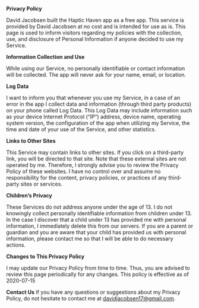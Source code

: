 **Privacy Policy**

David Jacobsen built the Haptic Haven app as a free app. This service is provided by David Jacobsen at no cost and is intended for use as is. This page is used to inform visitors regarding my policies with the collection, use, and disclosure of Personal Information if anyone decided to use my Service.

**Information Collection and Use**

While using our Service, no personally identifiable or contact information will be collected. The app will never ask for your name, email, or location.

**Log Data**

I want to inform you that whenever you use my Service, in a case of an error in the app I collect data and information (through third party products) on your phone called Log Data. This Log Data may include information such as your device Internet Protocol (“IP”) address, device name, operating system version, the configuration of the app when utilizing my Service, the time and date of your use of the Service, and other statistics.

**Links to Other Sites**

This Service may contain links to other sites. If you click on a third-party link, you will be directed to that site. Note that these external sites are not operated by me. Therefore, I strongly advise you to review the Privacy Policy of these websites. I have no control over and assume no responsibility for the content, privacy policies, or practices of any third-party sites or services.

**Children’s Privacy**

These Services do not address anyone under the age of 13. I do not knowingly collect personally identifiable information from children under 13. In the case I discover that a child under 13 has provided me with personal information, I immediately delete this from our servers. If you are a parent or guardian and you are aware that your child has provided us with personal information, please contact me so that I will be able to do necessary actions.

**Changes to This Privacy Policy**

I may update our Privacy Policy from time to time. Thus, you are advised to review this page periodically for any changes.
This policy is effective as of 2020-07-15

**Contact Us**
If you have any questions or suggestions about my Privacy Policy, do not hesitate to contact me at davidjacobsen17@gmail.com.
